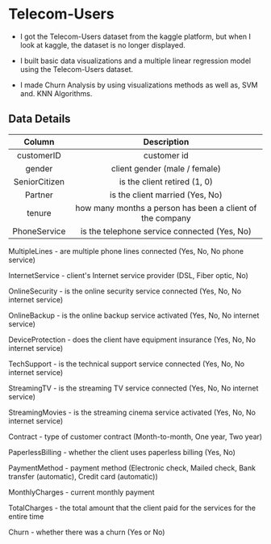 # Telecom-Users
* I got the Telecom-Users dataset from the kaggle platform, but when I look at kaggle, the dataset is no longer displayed.

* I built basic data visualizations and a multiple linear regression model using the Telecom-Users dataset.

* I made Churn Analysis by using visualizations methods as well as, SVM and. KNN Algorithms.


Data Details
---------------
| Column   | Description  |
| :-------------------:|:--------------------------------------------------------------: |
|customerID | customer id |
|gender | client gender (male / female) |
| SeniorCitizen | is the client retired (1, 0) |
| Partner | is the client married (Yes, No) |
| tenure | how many months a person has been a client of the company |
| PhoneService | is the telephone service connected (Yes, No) |
MultipleLines - are multiple phone lines connected (Yes, No, No phone service)

InternetService - client's Internet service provider (DSL, Fiber optic, No)

OnlineSecurity - is the online security service connected (Yes, No, No internet service)

OnlineBackup - is the online backup service activated (Yes, No, No internet service)

DeviceProtection - does the client have equipment insurance (Yes, No, No internet service)

TechSupport - is the technical support service connected (Yes, No, No internet service)

StreamingTV - is the streaming TV service connected (Yes, No, No internet service)

StreamingMovies - is the streaming cinema service activated (Yes, No, No internet service)

Contract - type of customer contract (Month-to-month, One year, Two year)

PaperlessBilling - whether the client uses paperless billing (Yes, No)

PaymentMethod - payment method (Electronic check, Mailed check, Bank transfer (automatic), Credit card (automatic))

MonthlyCharges - current monthly payment

TotalCharges - the total amount that the client paid for the services for the entire time

Churn - whether there was a churn (Yes or No)
